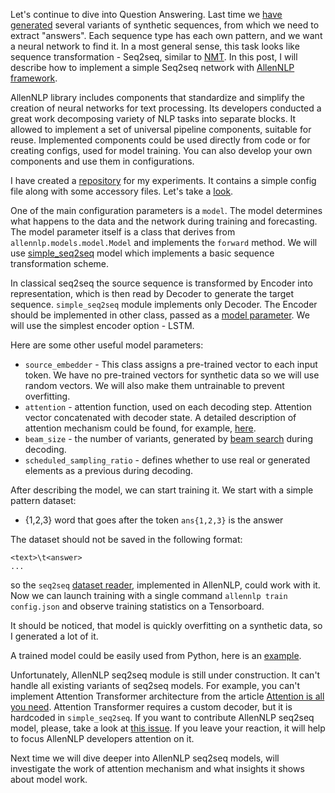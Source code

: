 Let's continue to dive into Question Answering. Last time we [have generated](https://github.com/generall/allennlp_sandbox/blob/master/SyntheticQA.ipynb) several variants of synthetic sequences, from which we need to extract "answers". Each sequence type has each own pattern, and we want a neural network to find it.
In a most general sense, this task looks like sequence transformation - Seq2seq, similar to [NMT](http://opennmt.net/).
In this post, I will describe how to implement a simple Seq2seq network with [AllenNLP framework](https://github.com/allenai/allennlp).

AllenNLP library includes components that standardize and simplify the creation of neural networks for text processing.
Its developers conducted a great work decomposing variety of NLP tasks into separate blocks.
It allowed to implement a set of universal pipeline components, suitable for reuse.
Implemented components could be used directly from code or for creating configs, used for model training.
You can also develop your own components and use them in configurations.

I have created a [repository](https://github.com/generall/allennlp_sandbox) for my experiments. It contains a simple config file along with some accessory files. Let's take a [look](https://github.com/generall/allennlp_sandbox/blob/master/allen_test_conf.json).

One of the main configuration parameters is a `model`.  The model determines what happens to the data and the network during training and forecasting. The model parameter itself is a class that derives from `allennlp.models.model.Model` and implements the `forward` method.
We will use [simple_seq2seq](https://github.com/generall/allennlp_sandbox/blob/master/allen_test_conf.json#L12) model which implements a basic sequence transformation scheme.

In classical seq2seq the source sequence is transformed by Encoder into representation, which is then read by Decoder to generate the target sequence.
`simple_seq2seq` module implements only Decoder. The Encoder should be implemented in other class, passed as a [model parameter](https://github.com/generall/allennlp_sandbox/blob/master/allen_test_conf.json#L23).
We will use the simplest encoder option - LSTM.

Here are some other useful model parameters:

* `source_embedder` - This class assigns a pre-trained vector to each input token. We have no pre-trained vectors for synthetic data so we will use random vectors. We will also make them untrainable to prevent overfitting.
* `attention` - attention function, used on each decoding step. Attention vector concatenated with decoder state. A detailed description of attention mechanism could be found, for example, [here](http://jalammar.github.io/visualizing-neural-machine-translation-mechanics-of-seq2seq-models-with-attention/).
* `beam_size` - the number of variants, generated by [beam search](https://hackernoon.com/beam-search-a-search-strategy-5d92fb7817f) during decoding. 
* `scheduled_sampling_ratio` - defines whether to use real or generated elements as a previous during decoding.

After describing the model, we can start training it. We start with a simple pattern dataset: 

* {1,2,3} word that goes after the token `ans{1,2,3}` is the answer

The dataset should not be saved in the following format:

```
<text>\t<answer>
...
```

so the `seq2seq` [dataset reader](https://github.com/generall/allennlp_sandbox/blob/master/allen_test_conf.json#L2), implemented in AllenNLP, could work with it. 
Now we can launch training with a single command `allennlp train config.json` and observe training statistics on a Tensorboard.

It should be noticed, that model is quickly overfitting on a synthetic data, so I generated a lot of it.

A trained model could be easily used from Python, here is an [example](https://github.com/generall/allennlp_sandbox/blob/master/predictor.py).

Unfortunately, AllenNLP seq2seq module is still under construction. It can't handle all existing variants of seq2seq models. For example, you can't implement Attention Transformer architecture from the article [Attention is all you need](https://arxiv.org/abs/1706.03762). Attention Transformer requires a custom decoder, but it is hardcoded in `simple_seq2seq`. If you want to contribute AllenNLP seq2seq model, please, take a look at [this issue](https://github.com/allenai/allennlp/issues/2097). If you leave your reaction, it will help to focus AllenNLP developers attention on it.

Next time we will dive deeper into AllenNLP seq2seq models, will investigate the work of attention mechanism and what insights it shows about model work.


